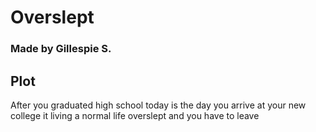 # Overslept
### Made by Gillespie S.


## Plot

After you graduated high school today is the day you arrive at your new college it living a normal life overslept and you have to leave